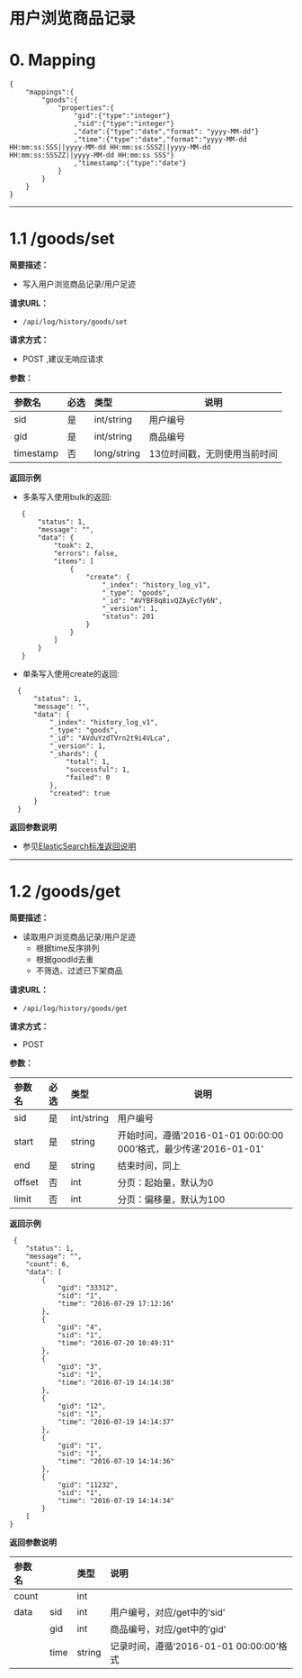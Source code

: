
# 用户浏览商品记录

# 0. Mapping
```
{
    "mappings":{
        "goods":{
            "properties":{
                "gid":{"type":"integer"}
                ,"sid":{"type":"integer"}
                ,"date":{"type":"date","format": "yyyy-MM-dd"}
                ,"time":{"type":"date","format":"yyyy-MM-dd HH:mm:ss:SSS||yyyy-MM-dd HH:mm:ss:SSSZ||yyyy-MM-dd HH:mm:ss:SSSZZ||yyyy-MM-dd HH:mm:ss SSS"}
                ,"timestamp":{"type":"date"}
            }
        }
    }
}
```
***

# 1.1 /goods/set

**简要描述：** 

- 写入用户浏览商品记录/用户足迹

**请求URL：** 
- ` /api/log/history/goods/set `
  
**请求方式：**
- POST ,建议无响应请求

**参数：** 

|参数名|必选|类型|说明|
|:----|:---|:-----|-----|
|sid |是  |int/string |用户编号|
|gid |是  |int/string |商品编号|
|timestamp|否|long/string |13位时间戳，无则使用当前时间|

 **返回示例**
 - 多条写入使用bulk的返回:
 ``` 
    {
        "status": 1,
        "message": "",
        "data": {
            "took": 2,
            "errors": false,
            "items": [
                {
                    "create": {
                        "_index": "history_log_v1",
                        "_type": "goods",
                        "_id": "AVYBF8q8ivQZAyEcTy6N",
                        "_version": 1,
                        "status": 201
                    }
                }
            ]
        }
    }
  ```
  - 单条写入使用create的返回:
  ```
    {
        "status": 1,
        "message": "",
        "data": {
            "_index": "history_log_v1",
            "_type": "goods",
            "_id": "AVduYzdTVrn2t9i4VLca",
            "_version": 1,
            "_shards": {
                "total": 1,
                "successful": 1,
                "failed": 0
            },
            "created": true
        }
    }
  ```

 **返回参数说明** 

- 参见[ElasticSearch标准返回说明](../../README.md#elasticsearch-response)

***

# 1.2 /goods/get

**简要描述：** 

- 读取用户浏览商品记录/用户足迹
    - 根据time反序排列
    - 根据goodId去重
    - 不筛选、过滤已下架商品

**请求URL：** 
- ` /api/log/history/goods/get `
  
**请求方式：**
- POST 

**参数：** 

|参数名|必选|类型|说明|
|:----|:---|:-----|-----|
|sid   |是|int/string |用户编号|
|start |是|string     |开始时间，遵循‘2016-01-01 00:00:00 000’格式，最少传递‘2016-01-01’|
|end   |是|string     |结束时间，同上|
|offset|否|int        |分页：起始量，默认为0|
|limit |否|int        |分页：偏移量，默认为100|

 **返回示例**

``` 
 {
    "status": 1,
    "message": "",
    "count": 6,
    "data": [
        {
            "gid": "33312",
            "sid": "1",
            "time": "2016-07-29 17:12:16"
        },
        {
            "gid": "4",
            "sid": "1",
            "time": "2016-07-20 10:49:31"
        },
        {
            "gid": "3",
            "sid": "1",
            "time": "2016-07-19 14:14:38"
        },
        {
            "gid": "12",
            "sid": "1",
            "time": "2016-07-19 14:14:37"
        },
        {
            "gid": "1",
            "sid": "1",
            "time": "2016-07-19 14:14:36"
        },
        {
            "gid": "11232",
            "sid": "1",
            "time": "2016-07-19 14:14:34"
        }
    ]
}
```

 **返回参数说明** 

|参数名||类型|说明|
|:----|:---|:---|:-----|
|count||int||总计商品浏览记录条数|
|data|sid   |int |用户编号，对应/get中的‘sid’|
||gid   |int     |商品编号，对应/get中的‘gid’|
||time  |string     |记录时间，遵循‘2016-01-01 00:00:00’格式|
